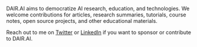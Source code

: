 DAIR.AI aims to democratize AI research, education, and technologies. We welcome contributions for articles, research summaries, tutorials, course notes, open source projects, and other educational materials.

Reach out to me on [Twitter](https://twitter.com/omarsar0) or [LinkedIn](https://www.linkedin.com/in/omarsar/) if you want to sponsor or contribute to DAIR.AI. 

